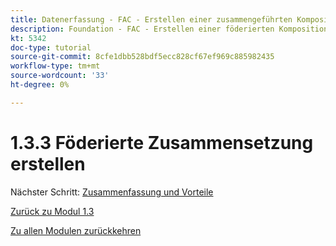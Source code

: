 ```yaml
---
title: Datenerfassung - FAC - Erstellen einer zusammengeführten Komposition
description: Foundation - FAC - Erstellen einer föderierten Komposition
kt: 5342
doc-type: tutorial
source-git-commit: 8cfe1dbb528bdf5ecc828cf67ef969c885982435
workflow-type: tm+mt
source-wordcount: '33'
ht-degree: 0%

---
```


# 1.3.3 Föderierte Zusammensetzung erstellen

Nächster Schritt: [Zusammenfassung und Vorteile](./summary.md)

[Zurück zu Modul 1.3](./fac.md)

[Zu allen Modulen zurückkehren](../../../overview.md)
